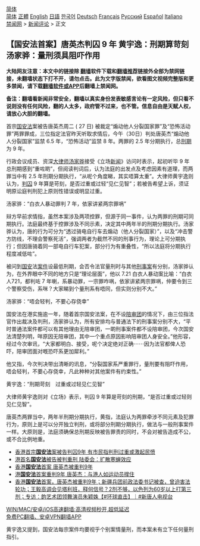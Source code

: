  <!-- 面包屑导航 --> <div class="breadcrumb"><!-- GTranslate: https://gtranslate.io/ -->  <div class="switcher notranslate">  <div class="selected">  <a href="#" onclick="return false;"> 简体</a>  </div>  <div class="option">  <a href="https://www.bannedbook.org" onclick="doGTranslate('zh-CN|zh-CN');jQuery('div.switcher div.selected a').html(jQuery(this).html());return false;" title="简体中文" class="nturl selected"> 简体</a>  <a href="https://www.bannedbook.org/zh-tw/" onclick="doGTranslate('zh-CN|zh-TW');jQuery('div.switcher div.selected a').html(jQuery(this).html());return false;" title="繁體中文" class="nturl"> 正體</a>  <a href="https://www.bannedbook.org/en/" onclick="doGTranslate('zh-CN|en');jQuery('div.switcher div.selected a').html(jQuery(this).html());return false;" title="English" class="nturl"> English</a>  <a href="https://www.bannedbook.org/ja/" onclick="doGTranslate('zh-CN|ja');jQuery('div.switcher div.selected a').html(jQuery(this).html());return false;" title="日本語" class="nturl"> 日語</a>  <a href="https://www.bannedbook.org/ko/" onclick="doGTranslate('zh-CN|ko');jQuery('div.switcher div.selected a').html(jQuery(this).html());return false;" title="한국어" class="nturl"> 한국어</a>  <a href="https://www.bannedbook.org/de/" onclick="doGTranslate('zh-CN|de');jQuery('div.switcher div.selected a').html(jQuery(this).html());return false;" title="Deutsch" class="nturl"> Deutsch</a>  <a href="https://www.bannedbook.org/fr/" onclick="doGTranslate('zh-CN|fr');jQuery('div.switcher div.selected a').html(jQuery(this).html());return false;" title="Français" class="nturl"> Français</a>  <a href="https://www.bannedbook.org/ru/" onclick="doGTranslate('zh-CN|ru');jQuery('div.switcher div.selected a').html(jQuery(this).html());return false;" title="Русский" class="nturl"> Русский</a>  <a href="https://www.bannedbook.org/es/" onclick="doGTranslate('zh-CN|es');jQuery('div.switcher div.selected a').html(jQuery(this).html());return false;" title="Español" class="nturl"> Español</a>  <a href="https://www.bannedbook.org/it/" onclick="doGTranslate('zh-CN|it');jQuery('div.switcher div.selected a').html(jQuery(this).html());return false;" title="Italiano" class="nturl"> Italiano</a>  </div>  </div>      <div class='breadcrumb-sub'><!-- Breadcrumb NavXT 6.3.0 --> <a href="https://www.bannedbook.org/" class="home">禁闻网</a> &gt; <a href="https://www.bannedbook.org/bnews/comments/" class="category">新闻评论</a> &gt; 正文</div></div><h2>【国安法首案】唐英杰判囚 9 年 黄宇逸：刑期算苛刻 汤家骅：量刑须具阻吓作用</h2> <p class="notice"><b>大陆网友注意：本文中的链接除 <a href="https://github.com/bannedbook/fanqiang" >翻墙</a>软件下载和<a href="https://github.com/killgcd/justmysocks/blob/master/README.md">翻墙推荐</a>链接外全部为禁网链接，未翻墙状态下打不开，请勿点击。此为文字版禁闻，欲看图文视频完整版和更多禁闻，请下载<a href="https://github.com/bannedbook/fanqiang">翻墙软件或APP</a>后翻墙上禁闻网。</p><p>备注：翻墙看新闻非常安全，翻墙以真实身份发表敏感言论有一定风险，但只看不说则没有任何风险，翻的人太多，政府管不过来，也不管。信息自由是天赋人权，请放心大胆的翻墙。</b></p>  <div class="entry">  <p>首宗<a href="https://www.bannedbook.org/bnews/tag/%e5%9b%bd%e5%ae%89%e6%b3%95/" class="st_tag internal_tag" rel="tag" title="标签 国安法 下的日志">国安法</a>案被告唐英杰周二 ( 27 日) 被裁定“煽动他人分裂国家罪”及“恐怖活动罪”两罪罪成，三位指定法官昨天听取求情后，今午（30日）判处唐英杰“煽动他人分裂国家”监禁 6.5 年，“恐怖活动”监禁 8 年。两罪的 2.5 年分期执行，总<a href="https://www.bannedbook.org/bnews/tag/%E5%88%91%E6%9C%9F/" class="st_tag internal_tag" rel="tag" title="标签 刑期 下的日志">刑期</a>为 9 年。</p> <p>行政会议成员、资深<a href="https://www.bannedbook.org/bnews/tag/%E5%A4%A7%E5%BE%8B%E5%B8%88/" class="st_tag internal_tag" rel="tag" title="标签 大律师 下的日志">大律师</a><a href="https://www.bannedbook.org/bnews/tag/%E6%B1%A4%E5%AE%B6%E9%AA%85/" class="st_tag internal_tag" rel="tag" title="标签 汤家骅 下的日志">汤家骅</a>接受《立场<span class='wp_keywordlink_affiliate'><a href="https://www.bannedbook.org/" title="新闻">新闻</a></span>》访问时表示，起初听毕 9 年总刑期感到“重咗啲”，但阅读判词后，认为法庭的出发点及考虑因素有道理，而两罪当中有 2.5 年刑期分期执行，“从呢个角度睇，其实唔算太重”。大律师黄宇逸则认为，<a href="https://www.bannedbook.org/bnews/tag/%E5%88%A4%E5%9B%9A/" class="st_tag internal_tag" rel="tag" title="标签 判囚 下的日志">判囚</a> 9 年算是苛刻，是否过重或过轻“见仁见智”；若被告希望上诉，须证明原讼庭判刑犯上原则性错误或明显过重。</p> <p>汤家骅：“白衣人暴动罪判 7 年，依家讲紧两宗罪㖞”</p>  <p>辩方早前求情指，虽然本案涉及两项控罪，但源于同一事件，认为两罪的刑期可同期执行。法庭最终基于控罪涉及不同示素，决定其中两年半的刑期分期执行。汤家骅认为，唐的行为可分为“透过骑电自行车去煽动（他人分裂国家）”，以及“冲击警方防线，不理会警察死活”，强调两者为截然不同的刑事行为，理论上可分期执行；但因唐骑着同一部电自行车犯案，部分行为有重叠性，“所以法庭将分期执行程度减低咗”。 </p> <p>被问到<a href="https://www.bannedbook.org/bnews/tag/%E5%9B%BD%E5%AE%89/" class="st_tag internal_tag" rel="tag" title="标签 国安 下的日志">国安</a>法<a href="https://www.bannedbook.org/bnews/tag/%E6%A1%88%E4%BB%B6/" class="st_tag internal_tag" rel="tag" title="标签 案件 下的日志">案件</a>设最低刑期，会否令法官量刑时与其他<a href="https://www.bannedbook.org/bnews/tag/%E5%88%91%E4%BA%8B%E6%A1%88/" class="st_tag internal_tag" rel="tag" title="标签 刑事案 下的日志">刑事案</a>有分别，汤家骅认为，在外界眼中不同的地方只是“理论层面”，他以 7.21 白衣人暴动案比喻：“白衣人721，都判咗 7 年喇，系暴动罪，一宗罪咋㖞，依家讲紧两宗罪㖞，仲要令到三个警察受伤，系咪？大家睇到个量刑系有唔同，但实则分别不大。”</p> <p>汤家骅：“唔会轻判，不要心存侥幸”</p>  <p>国安法在港实施逾一年，随着首宗国安法案，在不设<a href="https://www.bannedbook.org/bnews/tag/%E9%99%AA%E5%AE%A1%E5%9B%A2/" class="st_tag internal_tag" rel="tag" title="标签 陪审团 下的日志">陪审团</a>的情况下，由三位指法官作出裁决及判刑，汤家骅认为，所有安排均与普通法下的刑事案分别不大，“平时普通法案件都可以有其他理由无陪审团，一啲刑事案件都不设陪审团，今次国安法清楚列明，咩原因无陪审团，其中一个重点原因影响陪审团人身安全。”他形容，经过今次审讯，“大家都明白、接受，呢个决定绝对正确⋯⋯因为法官都俾人恐吓，陪审团面对嘅恐吓系更加犀利。”</p> <p>他又指，今次判决带出清晰的讯息，“分裂国家系严重罪行，量刑要有阻吓作用，唔会轻判，不要心存侥幸，凡此种种对其他案件有约束性。”</p> <p>黄宇逸：“刑期苛刻　过重或过轻见仁见智”</p>  <p>大律师黄宇逸则对《立场》表示，判囚 9 年算是苛刻的刑期，“是否过重或过轻则见仁见智”。</p> <p>唐英杰两罪当中，两年半刑期分期执行，黄指，法庭认为两罪牵涉不同元素及犯罪行为，原则上是可以分开独立判刑，或将部分刑期分期执行，做法与一般刑事案件一样。大原则是，法庭须确保总刑期反映被告罪责的同时，不会对被告造成不公，或不合比例地重。</p> <ul class='op-related-articles' title='相关阅读'> <li><a href='https://www.bannedbook.org/bnews/cnnews/hknews/20210731/1597290.html' target='_blank'>香港首宗<b>国安法</b>案被告判囚9年 有市民指判刑过重或激起民愤</a></li> <li><a href='https://www.bannedbook.org/bnews/headline/20210731/1597286.html' target='_blank'>港首名<b>国安法</b>被告被判重刑 陆委会：扩散寒蝉效应</a></li> <li><a href='https://www.bannedbook.org/bnews/bannedvideo/20210731/1597273.html' target='_blank'>香港<b>国安法</b>首案 唐英杰被重判9年</a></li> <li><a href='https://www.bannedbook.org/bnews/taiwannews/20210731/1597256.html' target='_blank'>港<b>国安法</b>首案重判9年 唐英杰：与港人如运动员撑住</a></li> <li><a href='https://www.bannedbook.org/bnews/bannedvideo/20210730/1597251.html' target='_blank'>香港<b>国安法</b>首案，唐英杰被重判9年；新疆兵团前政法委书记被查，曾迫害法轮功；王毅高调会见塔利班，释何信号？2剂不够，以色列为60岁以上打第三剂；专访：韵艺术团领舞演员朱颖姝【#环球直击】｜#新唐人电视台</a></li> </ul> <p class="texttj"> <a href="https://github.com/bannedbook/fanqiang/wiki/V2ray%E6%9C%BA%E5%9C%BA" target="_blank">WIN/MAC/安卓/iOS高速翻墙:高清视频秒开,超低延迟</a><br/> <a href="https://github.com/bannedbook/fanqiang/wiki/%E7%A6%81%E9%97%BB%E7%BD%91%E5%AE%89%E5%8D%93%E7%BF%BB%E5%A2%99%E6%96%B0%E9%97%BBAPP" target="_blank">免费PC翻墙、安卓VPN翻墙APP</a></p> <p>黄宇逸又提到，国安法每宗案件均要视乎个别案情量刑，而本案未有立下任何量刑指引。</p><a name='sharetosocial'></a>  <div style="margin-bottom:5px;padding-bottom:5px;clear:both"> <div id="archive-pix-1" class="banner-ads"> <!-- AuctionX Display platform tag START --> <div id="26318x728x90x621x_ADSLOT2" clicktrack="%%CLICK_URL_ESC%%"></div> <!-- AuctionX Display platform tag END --> </div> <div id="archive-pix-2" class="banner-ads"> <!-- AuctionX Display platform tag START --> <div id="26315x300x250x621x_ADSLOT2" clicktrack="%%CLICK_URL_ESC%%"></div> <!-- AuctionX Display platform tag END --> </div> </div>  <div id="archive-pix-1" class="banner-ads"> <!-- AuctionX Display platform tag START --> <div id="26318x728x90x621x_ADSLOT3" clicktrack="%%CLICK_URL_ESC%%"></div> <!-- AuctionX Display platform tag END --> </div> </div><!--END ENTRY--> 